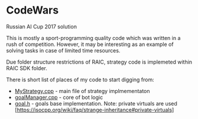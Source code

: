 # CodeWars
Russian AI Cup 2017 solution

This is mostly a sport-programming quality code which was written in a rush of competition. 
However, it may be interesting as an example of solving tasks in case of limited time resources. 

Due folder structure restrictions of RAIC, strategy code is implemeted within RAIC SDK folder. 

There is short list of places of my code to start digging from: 

 * [MyStrategy.cpp](cpp-cgdk/MyStrategy.cpp)   - main file of strategy implmementaton
 * [goalManager.cpp](cpp-cgdk/goalManager.cpp) - core of bot logic
 * [goal.h](cpp-cgdk/goal.h)                   - goals base implementation. Note: private virtuals are used [https://isocpp.org/wiki/faq/strange-inheritance#private-virtuals]
 
